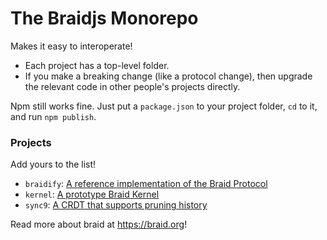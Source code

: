 # The Braidjs Monorepo

Makes it easy to interoperate!

  - Each project has a top-level folder.
  - If you make a breaking change (like a protocol change), then upgrade the
    relevant code in other people's projects directly.

Npm still works fine.  Just put a `package.json` to your project folder, `cd`
to it, and run `npm publish`.


### Projects

Add yours to the list!

 - `braidify`: [A reference implementation of the Braid Protocol](braidjs/tree/master/braidify)
 - `kernel`: [A prototype Braid Kernel](braidjs/tree/master/kernel)
 - `sync9`: [A CRDT that supports pruning history](braidjs/tree/master/sync9)

Read more about braid at https://braid.org!

